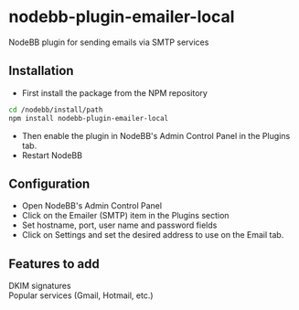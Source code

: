 nodebb-plugin-emailer-local
===========================

NodeBB plugin for sending emails via SMTP services

Installation
---

* First install the package from the NPM repository

``` bash
cd /nodebb/install/path
npm install nodebb-plugin-emailer-local
```

* Then enable the plugin in NodeBB's Admin Control Panel in the Plugins tab.
* Restart NodeBB

Configuration
---

* Open NodeBB's Admin Control Panel
* Click on the Emailer (SMTP) item in the Plugins section
* Set hostname, port, user name and password fields
* Click on Settings and set the desired address to use on the Email tab.

Features to add
---

DKIM signatures  
Popular services (Gmail, Hotmail, etc.)
